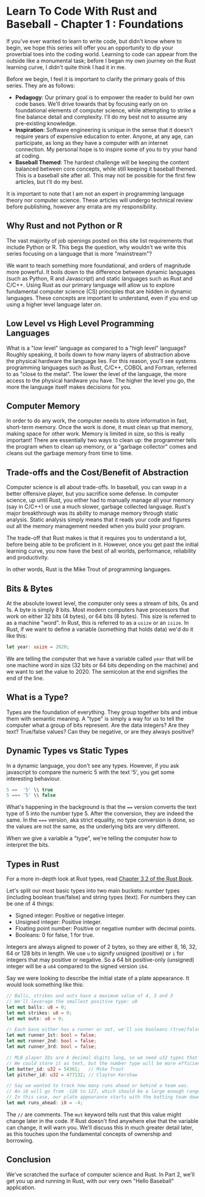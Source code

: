 # Learn To Code With Rust and Baseball - Chapter 1 : Foundations

If you've ever wanted to learn to write code, but didn't know where to begin, we hope this series will offer you an opportunity to dip your proverbial toes into the coding world. Learning to code can appear from the outside like a monumental task; before I began my own journey on the Rust learning curve, I didn't quite think I had it in me.

Before we begin, I feel it is important to clarify the primary goals of this series. They are as follows:

* **Pedagogy**: Our primary goal is to empower the reader to build her own code bases. We'll drive towards that by focusing early on on foundational elements of computer science, while attempting to strike a fine balance detail and complexity. I'll do my best not to assume any pre-existing knowledge.
* **Inspiration**: Software engineering is unique in the sense that it doesn't require years of expensive education to enter. Anyone, at any age, can participate, as long as they have a computer with an internet connection. My personal hope is to inspire some of you to try your hand at coding.
* **Baseball Themed**: The hardest challenge will be keeping the content balanced between core concepts, while still keeping it baseball themed. This is a baseball site after all. This may not be possible for the first few articles, but I'll do my best.

It is important to note that I am not an expert in programming language theory nor computer science. These articles will undergo technical review before publishing, however any errata are my responsibility.

## Why Rust and not Python or R

The vast majority of job openings posted on this site list requirements that include Python or R. This begs the question, why wouldn't we write this series focusing on a language that is more "mainstream"?

We want to teach something more foundational, and orders of magnitude more powerful. It boils down to the difference between dynamic languages (such as Python, R and Javascript) and static languages such as Rust and C/C++. Using Rust as our primary language will allow us to explore fundamental computer science (CS) principles that are hidden in dynamic languages. These concepts are important to understand, even if you end up using a higher level language later on.

## Low Level vs High Level Programming Languages

What is a "low level" language as compared to a "high level" language? Roughly speaking, it boils down to how many layers of abstraction above the physical hardware the language lies. For this reason, you'll see systems programming languages such as Rust, C/C++, COBOL and Fortran, referred to as "close to the metal". The lower the level of the language, the more access to the physical hardware you have. The higher the level you go, the more the language itself makes decisions for you.

## Computer Memory

In order to do any work, the computer needs to store information in fast, short-term memory. Once the work is done, it must clean up that memory, making space for other work. Memory is limited in size, so this is really important! There are essentially two ways to clean up: the programmer tells the program when to clean up memory, or a "garbage collector" comes and cleans out the garbage memory from time to time.

## Trade-offs and the Cost/Benefit of Abstraction

Computer science is all about trade-offs. In baseball, you can swap in a better offensive player, but you sacrifice some defense. In computer science, up until Rust, you either had to manually manage all your memory (say in C/C++) or use a much slower, garbage collected language. Rust's major breakthrough was its ability to manage memory through static analysis. Static analysis simply means that it reads your code and figures out all the memory management needed when you build your program.

The trade-off that Rust makes is that it requires you to understand a lot, before being able to be proficient in it. However, once you get past the initial learning curve, you now have the best of all worlds, performance, reliability and productivity.

In other words, Rust is the Mike Trout of programming languages.

## Bits & Bytes

At the absolute lowest level, the computer only sees a stream of bits, 0s and 1s. A byte is simply 8 bits. Most modern computers have processors that work on either 32 bits (4 bytes), or 64 bits (8 bytes). This size is referred to as a machine "word". In Rust, this is referred to as a ```usize``` or an ```isize```. In Rust, if we want to define a variable (something that holds data) we'd do it like this:

```rust
let year: usize = 2020;
```

We are telling the computer that we have a variable called ```year``` that will be one machine word in size (32 bits or 64 bits depending on the machine) and we want to set the value to 2020. The semicolon at the end signifies the end of the line.

## What is a Type?

Types are the foundation of everything. They group together bits and imbue them with semantic meaning. A "type" is simply a way for us to tell the computer what a group of bits represent. Are the data integers? Are they text? True/false values? Can they be negative, or are they always positive?

## Dynamic Types vs Static Types

In a dynamic language, you don't see any types. However, if you ask javascript to compare the numeric 5 with the text '5', you get some interesting behaviour.

```javascript
5 ==  '5' \\ true
5 === '5' \\ false
```

What's happening in the background is that the ```==``` version converts the text type of 5 into the number type 5. After the conversion, they are indeed the same. In the ```===``` version, aka strict equality, no type conversion is done, so the values are not the same, as the underlying bits are very different.

When we give a variable a "type", we're telling the computer how to interpret the bits.

## Types in Rust

For a more in-depth look at Rust types, read [Chapter 3.2 of the Rust Book](https://doc.rust-lang.org/book/ch03-02-data-types.html).

Let's split our most basic types into two main buckets: number types (including boolean true/false) and string types (text). For numbers they can be one of 4 things:

* Signed integer: Positive or negative integer.
* Unsigned integer: Positive integer.
* Floating point number: Positive or negative number with decimal points.
* Booleans: 0 for false, 1 for true.

Integers are always aligned to power of 2 bytes, so they are either 8, 16, 32, 64 or 128 bits in length. We use `u` to signify unsigned (positive) or `i` for integers that may positive or negative. So a 64 bit positive-only (unsigned) integer will be a `u64` compared to the signed version `i64`.

Say we were looking to describe the initial state of a plate appearance. It would look something like this:

```rust
// Balls, strikes and outs have a maximum value of 4, 3 and 3
// We'll leverage the smallest positive type: u8
let mut balls: u8 = 0;
let mut strikes: u8 = 0;
let mut outs: u8 = 0;

// Each base either has a runner or not, we'll use booleans (true/false) for this.
let mut runner_1st: bool = false;
let mut runner_2nd: bool = false;
let mut runner_3rd: bool = false;

// MLB player IDs are 6 decimal digits long, so we need u32 types that have a max value large enough.
// We could store it as text, but the number type will be more efficient.
let batter_id: u32 = 54361;   // Mike Trout
let pitcher_id: u32 = 477132; // Clayton Kershaw

// Say we wanted to track how many runs ahead or behind a team was.
// An i8 will go from -128 to 127, which should be a large enough range for us.
// In this case, our plate appearance starts with the batting team down by 4 runs.
let mut runs_ahead: i8 = -4;
```

The `//` are comments. The `mut` keyword tells rust that this value might change later in the code. If Rust doesn't find anywhere else that the variable can change, it will warn you. We'll discuss this in much greater detail later, as this touches upon the fundamental concepts of ownership and borrowing.

## Conclusion

We've scratched the surface of computer science and Rust. In Part 2, we'll get you up and running in Rust, with our very own "Hello Baseball" application.
